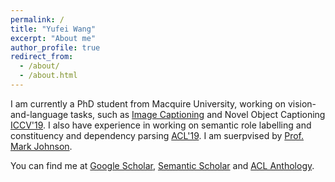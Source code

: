 ```yaml
---
permalink: /
title: "Yufei Wang"
excerpt: "About me"
author_profile: true
redirect_from: 
  - /about/
  - /about.html
---
```


I am currently a PhD student from Macquire University, working on vision-and-language tasks, such as [Image Captioning](https://github.com/zhjohnchan/awesome-image-captioning) and Novel Object Captioning [ICCV'19](/publication/nocaps_iccv19). I also have experience in working on semantic role labelling and constituency and dependency parsing [ACL'19](/publication/synSRL_acl19). I am suerpvised by [Prof. Mark Johnson](http://web.science.mq.edu.au/~mjohnson/).

You can find me at [Google Scholar](https://scholar.google.com.au/citations?user=gFoSqqkAAAAJ&hl=en#), [Semantic Scholar](https://www.semanticscholar.org/author/Yufei-Wang/46395829) and [ACL Anthology](https://www.aclweb.org/anthology/people/yufei-wang).


